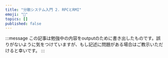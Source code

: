 ```yaml
---
title: "分散システム入門 2. RPCとRMI"
emoji: "🙌"
topics: []
published: false
---
```

:::message
この記事は勉強中の内容をoutputのために書き出したものです。誤りがないように気をつけていますが、もし記述に問題がある場合はご教示いただけると幸いです。
:::
